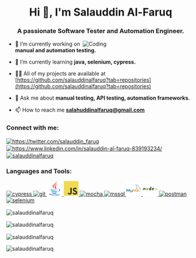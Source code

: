 <h1 align="center">Hi 👋, I'm Salauddin Al-Faruq</h1>
<h3 align="center">A passionate Software Tester and Automation Engineer.</h3>

<img align="right" alt="Coding" width="300" src="https://i.pinimg.com/originals/50/83/e0/5083e0a2a7dcaae07c142e8b87036a27.gif">

- 🔭 I’m currently working on **manual and automation testing.**

- 🌱 I’m currently learning **java, selenium, cypress.**

- 👨‍💻 All of my projects are available at [https://github.com/salauddinalfaruq?tab=repositories](https://github.com/salauddinalfaruq?tab=repositories)

- 💬 Ask me about **manual testing, API testing, automation frameworks.**

- 📫 How to reach me **salahuddinalfaruq@gmail.com**

<h3 align="left">Connect with me:</h3>
<p align="left">
<a href="https://twitter.com/https://twitter.com/salauddin_faruq" target="blank"><img align="center" src="https://raw.githubusercontent.com/rahuldkjain/github-profile-readme-generator/master/src/images/icons/Social/twitter.svg" alt="https://twitter.com/salauddin_faruq" height="30" width="40" /></a>
<a href="https://linkedin.com/in/https://www.linkedin.com/in/salauddin-al-faruq-839193234/" target="blank"><img align="center" src="https://raw.githubusercontent.com/rahuldkjain/github-profile-readme-generator/master/src/images/icons/Social/linked-in-alt.svg" alt="https://www.linkedin.com/in/salauddin-al-faruq-839193234/" height="30" width="40" /></a>
<a href="https://fb.com/salauddinalfaruq" target="blank"><img align="center" src="https://raw.githubusercontent.com/rahuldkjain/github-profile-readme-generator/master/src/images/icons/Social/facebook.svg" alt="salauddinalfaruq" height="30" width="40" /></a>
</p>

<h3 align="left">Languages and Tools:</h3>
<p align="left"> <a href="https://www.cypress.io" target="_blank" rel="noreferrer"> <img src="https://raw.githubusercontent.com/simple-icons/simple-icons/6e46ec1fc23b60c8fd0d2f2ff46db82e16dbd75f/icons/cypress.svg" alt="cypress" width="40" height="40"/> </a> <a href="https://git-scm.com/" target="_blank" rel="noreferrer"> <img src="https://www.vectorlogo.zone/logos/git-scm/git-scm-icon.svg" alt="git" width="40" height="40"/> </a> <a href="https://www.java.com" target="_blank" rel="noreferrer"> <img src="https://raw.githubusercontent.com/devicons/devicon/master/icons/java/java-original.svg" alt="java" width="40" height="40"/> </a> <a href="https://developer.mozilla.org/en-US/docs/Web/JavaScript" target="_blank" rel="noreferrer"> <img src="https://raw.githubusercontent.com/devicons/devicon/master/icons/javascript/javascript-original.svg" alt="javascript" width="40" height="40"/> </a> <a href="https://mochajs.org" target="_blank" rel="noreferrer"> <img src="https://www.vectorlogo.zone/logos/mochajs/mochajs-icon.svg" alt="mocha" width="40" height="40"/> </a> <a href="https://www.microsoft.com/en-us/sql-server" target="_blank" rel="noreferrer"> <img src="https://www.svgrepo.com/show/303229/microsoft-sql-server-logo.svg" alt="mssql" width="40" height="40"/> </a> <a href="https://www.mysql.com/" target="_blank" rel="noreferrer"> <img src="https://raw.githubusercontent.com/devicons/devicon/master/icons/mysql/mysql-original-wordmark.svg" alt="mysql" width="40" height="40"/> </a> <a href="https://nodejs.org" target="_blank" rel="noreferrer"> <img src="https://raw.githubusercontent.com/devicons/devicon/master/icons/nodejs/nodejs-original-wordmark.svg" alt="nodejs" width="40" height="40"/> </a> <a href="https://postman.com" target="_blank" rel="noreferrer"> <img src="https://www.vectorlogo.zone/logos/getpostman/getpostman-icon.svg" alt="postman" width="40" height="40"/> </a> <a href="https://www.selenium.dev" target="_blank" rel="noreferrer"> <img src="https://raw.githubusercontent.com/detain/svg-logos/780f25886640cef088af994181646db2f6b1a3f8/svg/selenium-logo.svg" alt="selenium" width="40" height="40"/> </a> </p>

<p><img align="center" src="https://github-readme-stats.vercel.app/api/top-langs?username=salauddinalfaruq&show_icons=true&locale=en&layout=compact&theme=dark" alt="salauddinalfaruq" /></p>

<p><img align="center" src="https://github-readme-stats.vercel.app/api?username=salauddinalfaruq&show_icons=true&locale=en&hide=contribs,prs&theme=tokyonight" alt="salauddinalfaruq" /></p>

<p><img align="center" src="https://github-readme-streak-stats.herokuapp.com/?user=salauddinalfaruq&theme=merko" alt="salauddinalfaruq" /></p>

<p align="left"> <img src="https://komarev.com/ghpvc/?username=salauddinalfaruq&label=Profile%20views&color=0e75b6&style=flat" alt="salauddinalfaruq" /> </p>

